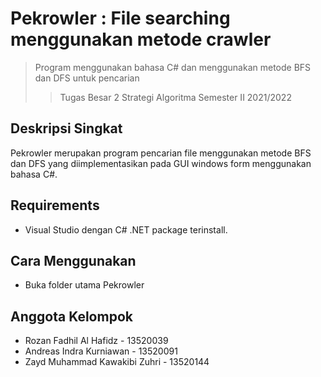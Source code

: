 # Pekrowler : File searching menggunakan metode crawler
> Program menggunakan bahasa C# dan menggunakan metode BFS dan DFS untuk pencarian
> > Tugas Besar 2 Strategi Algoritma
> > Semester II 2021/2022

## Deskripsi Singkat
Pekrowler merupakan program pencarian file menggunakan metode BFS dan DFS yang diimplementasikan pada GUI windows form menggunakan
bahasa C#.

## Requirements
- Visual Studio dengan C# .NET package terinstall.

## Cara Menggunakan
- Buka folder utama Pekrowler

## Anggota Kelompok
- Rozan Fadhil Al Hafidz        - 13520039
- Andreas Indra Kurniawan       - 13520091
- Zayd Muhammad Kawakibi Zuhri  - 13520144

